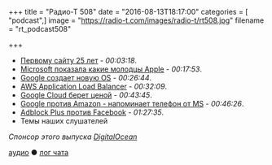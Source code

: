 +++
title = "Радио-Т 508"
date = "2016-08-13T18:17:00"
categories = [ "podcast",]
image = "https://radio-t.com/images/radio-t/rt508.jpg"
filename = "rt_podcast508"

+++

- [Первому сайту 25 лет](https://www.engadget.com/2016/08/06/first-website-went-public-25-years-ago/) - *00:03:18*.
- [Microsoft показала какие молодцы Apple](https://9to5mac.com/2016/08/12/proof-apple-was-right-to-fight-the-fbi/) - *00:17:53*.
- [Google создает новую OS](http://thenextweb.com/google/2016/08/13/google-is-secretly-creating-a-new-os-thats-not-based-on-linux/) - *00:26:44*.
- [AWS Application Load Balancer](https://aws.amazon.com/blogs/aws/new-aws-application-load-balancer/) - *00:32:09*.
- [Google Cloud берет ценой](https://techcrunch.com/2016/08/09/google-cloud-platforms-preemptible-vms-are-now-up-to-33-cheaper/) - *00:43:45*.
- [Google против Amazon - напоминает телефон от MS](http://www.businessinsider.com/google-vs-amazon-in-cloud-is-like-a-microsoft-phone-tech-exec-says-2016-8) - *00:46:26*.
- [Adblock Plus против Facebook](http://mashable.com/2016/08/11/facebook-adblock-plus-ads/) - *01:27:35*.
- Темы наших слушателей

_Спонсор этого выпуска [DigitalOcean](https://www.digitalocean.com)_

[аудио](http://cdn.radio-t.com/rt_podcast508.mp3) ● [лог чата](http://chat.radio-t.com/logs/radio-t-508.html)
<audio src="http://cdn.radio-t.com/rt_podcast508.mp3" preload="none"></audio>